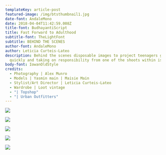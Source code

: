```yaml
---
templateKey: article-post
featured-image: /img/btsthumbnail1.jpg
date-font: AndaleMono
date: 2018-04-04T11:42:59.008Z
title-font: BudhayantiScript
title: Fast Forward to Adulthood
subtitle-font: TheLightFont
subtitle: BEHIND THE SCENES
author-font: AndaleMono
author: Leticia Curteis-Lateo
description: Behind the scenes disposable images to project teenagers growing up
  quickly and taking on responsibility from one of the shoots within issue 1.
body-font: IowanOldStyle
credits:
  - Photography | Alex Munro
  - Models | Yasmin main | Maisie Main
  - Stylist/Art Director | Leticia Curteis-Lateo
  - Wardrobe | Loot vintage
  - "| Topshop"
  - "| Urban Outfitters"
---
```

![](/img/ffa3.jpg)

![](/img/ffa5.jpg)

![](/img/ffa4.jpg)

![](/img/ffa2.jpg)

![](/img/ffa1.jpg)